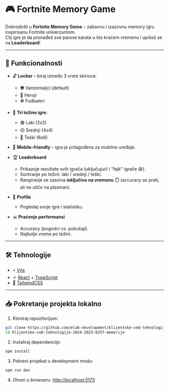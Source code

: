 # 🎮 Fortnite Memory Game  

Dobrodošli u **Fortnite Memory Game** – zabavnu i izazovnu memory igru inspirisanu Fortnite univerzumom.  
Cilj igre je da pronađeš sve parove karata u što kraćem vremenu i upišeš se na **Leaderboard**!  

---

## 🚀 Funkcionalnosti

- 🔓 **Locker** – biraj između 3 vrste skinova:
  - 👽 Vanzemaljci (default)  
  - 🦸 Heroji  
  - ⚽ Fudbaleri  

- 🎯 **Tri težine igre**:
  - 🟢 Laki (2x2)  
  - 🟡 Srednji (4x4)  
  - 🔴 Teški (6x6)  

- 📱 **Mobile-friendly** – igra je prilagođena za mobilne uređaje.  

- 🏆 **Leaderboard**  
  - Prikazuje rezultate svih igrača (uključujući i "fejk" igrače 😅).  
  - Sortiranje po težini: laki / srednji / teški.  
  - Rangiranje se zasniva **isključivo na vremenu** ⏱️ (accuracy se prati, ali ne utiče na plasman).  

- 👤 **Profile**  
  - Pogledaj svoje igre i statistiku.  

- 📊 **Praćenje performansi**  
  - Accuracy (pogodci vs. pokušaji).  
  - Najbolje vreme po težini.  

---

## 🛠️ Tehnologije

- ⚡ [Vite](https://vitejs.dev/)  
- ⚛️ [React](https://react.dev/) + [TypeScript](https://www.typescriptlang.org/)  
- 🎨 [TailwindCSS](https://tailwindcss.com/)  

---

## 📥 Pokretanje projekta lokalno

1. Kloniraj repozitorijum:  
  ```bash
  git clone https://github.com/elab-development/klijentske-veb-tehnologije-2024-2023-0257-memorije.git
  cd klijentske-veb-tehnologije-2024-2023-0257-memorije
  ```

2. Instaliraj dependencije:
  ```bash
  npm install
  ```

3. Pokreni projekat u development modu:
  ```bash
  npm run dev
  ```

4. Otvori u browseru: [http://localhost:5173](http://localhost:5173)
